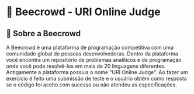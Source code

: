 # 🐝 Beecrowd - URI Online Judge

## 📕 Sobre a Beecrowd

A Beecrowd é uma plataforma de programação competitiva com uma comunidade global de pessoas desenvolvedoras. Dentro da plataforma você encontra um repositório de problemas analíticos e de programação onde você pode resolvê-los em mais de 20 linguagens diferentes. Antigamente a plataforma possuia o nome "URI Online Judge". Ao fazer um exercicio é feito uma submissão de teste e o usuário obtém como resposta se o código foi aceito com sucesso ou não atendeu as especificações.